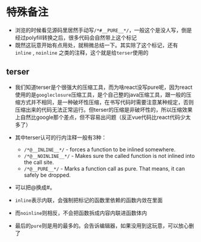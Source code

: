 # 特殊备注

- 浏览的时候看见源码里居然手动写`/*#__PURE__*/`，一般这个是没人写，倒是经过polyfill转换之后，很多代码会自然带上这个标记
- 既然这玩意开始有点用处，就稍微总结一下。其实除了这个标记，还有 `inline` , `noinline` 之类的注释，这个就是给`terser`使用的

## terser

- 我们知道terser是个很强大的压缩工具，而为啥react没写pure呢，因为react使用的是`googleclosure`压缩工具，是个自己整的java压缩工具，跟一般的压缩方式并不相同，是一种破坏性压缩，在书写代码时需要注意某种规定，否则压缩出来的代码无法正常运行。但terser的压缩是非破坏性的，所以压缩效果上自然比google那个差点，但不容易出问题（反正vue代码比react代码少太多了）

- 其中terser认可的行内注释一般有3种：

  - `/*@__INLINE__*/` - forces a function to be inlined somewhere.
  - `/*@__NOINLINE__*/` - Makes sure the called function is not inlined into the call site.
  - `/*@__PURE__*/` - Marks a function call as pure. That means, it can safely be dropped.

- 可以把@换成#。
- `inline`表示内联，会强制把标记的函数里依赖的函数内敛在里面
- 而`noinline`则相反，不会把函数拆成内容内联进函数体内
- 最后的`pure`则是用的最多的。会告诉编辑器，如果没用到这玩意，可以放心删了
